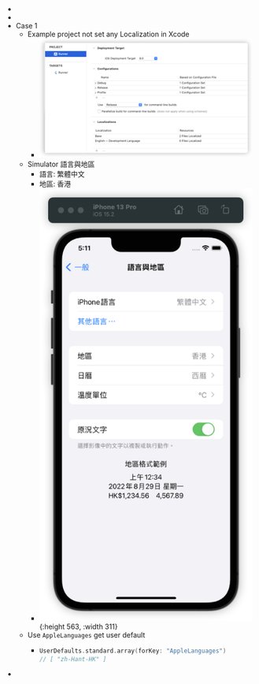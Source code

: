 -
-
- Case 1
	- Example project not set any Localization in Xcode
		- ![image.png](../assets/image_1655284191132_0.png)
	- Simulator 語言與地區
		- 語言: 繁體中文
		- 地區: 香港
		- ![image.png](../assets/image_1655284278188_0.png){:height 563, :width 311}
	- Use `AppleLanguages` get user default
		- ```swift
		  UserDefaults.standard.array(forKey: "AppleLanguages")
		  // [ "zh-Hant-HK" ]
		  ```
-